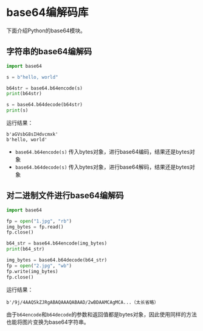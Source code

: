 # base64编解码库

下面介绍Python的base64模块。

## 字符串的base64编解码

```python
import base64

s = b"hello, world"

b64str = base64.b64encode(s)
print(b64str)

s = base64.b64decode(b64str)
print(s)
```

运行结果：
```
b'aGVsbG8sIHdvcmxk'
b'hello, world'
```

* `base64.b64encode(s)` 传入bytes对象，进行base64编码，结果还是bytes对象
* `base64.b64decode(s)` 传入bytes对象，进行base64解码，结果还是bytes对象

## 对二进制文件进行base64编解码

```python
import base64

fp = open("1.jpg", "rb")
img_bytes = fp.read()
fp.close()

b64_str = base64.b64encode(img_bytes)
print(b64_str)

img_bytes = base64.b64decode(b64_str)
fp = open("2.jpg", "wb")
fp.write(img_bytes)
fp.close()
```

运行结果：
```
b'/9j/4AAQSkZJRgABAQAAAQABAAD/2wBDAAMCAgMCA...（太长省略）
```

由于`b64encode`和`b64decode`的参数和返回值都是bytes对象，因此使用同样的方法也能将图片变换为base64字符串。
